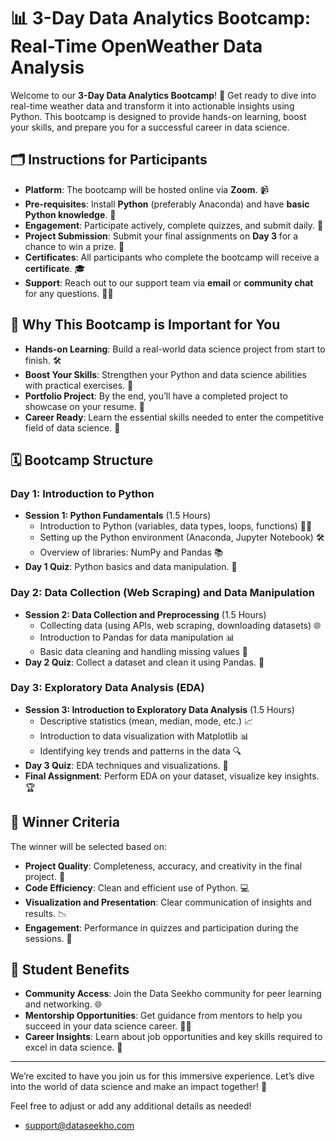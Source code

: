 # 📊 **3-Day Data Analytics Bootcamp: Real-Time OpenWeather Data Analysis**

Welcome to our **3-Day Data Analytics Bootcamp**! 🎉 Get ready to dive into real-time weather data and transform it into actionable insights using Python. This bootcamp is designed to provide hands-on learning, boost your skills, and prepare you for a successful career in data science.

## 🗂️ **Instructions for Participants**

- **Platform**: The bootcamp will be hosted online via **Zoom**. 📹
- **Pre-requisites**: Install **Python** (preferably Anaconda) and have **basic Python knowledge**. 🐍
- **Engagement**: Participate actively, complete quizzes, and submit daily. 📝
- **Project Submission**: Submit your final assignments on **Day 3** for a chance to win a prize. 🎁
- **Certificates**: All participants who complete the bootcamp will receive a **certificate**. 🎓
- **Support**: Reach out to our support team via **email** or **community chat** for any questions. 📧💬

## 🌟 **Why This Bootcamp is Important for You**

- **Hands-on Learning**: Build a real-world data science project from start to finish. 🛠️
- **Boost Your Skills**: Strengthen your Python and data science abilities with practical exercises. 💪
- **Portfolio Project**: By the end, you’ll have a completed project to showcase on your resume. 📁
- **Career Ready**: Learn the essential skills needed to enter the competitive field of data science. 🚀

## 🗓️ **Bootcamp Structure**

### **Day 1: Introduction to Python**
- **Session 1: Python Fundamentals** (1.5 Hours)
  - Introduction to Python (variables, data types, loops, functions) 🧑‍💻
  - Setting up the Python environment (Anaconda, Jupyter Notebook) 🛠️
  - Overview of libraries: NumPy and Pandas 📚
- **Day 1 Quiz**: Python basics and data manipulation. 📝

### **Day 2: Data Collection (Web Scraping) and Data Manipulation**
- **Session 2: Data Collection and Preprocessing** (1.5 Hours)
  - Collecting data (using APIs, web scraping, downloading datasets) 🌐
  - Introduction to Pandas for data manipulation 📊
  - Basic data cleaning and handling missing values 🧹
- **Day 2 Quiz**: Collect a dataset and clean it using Pandas. 📝

### **Day 3: Exploratory Data Analysis (EDA)**
- **Session 3: Introduction to Exploratory Data Analysis** (1.5 Hours)
  - Descriptive statistics (mean, median, mode, etc.) 📈
  - Introduction to data visualization with Matplotlib 📊
  - Identifying key trends and patterns in the data 🔍
- **Day 3 Quiz**: EDA techniques and visualizations. 📝
- **Final Assignment**: Perform EDA on your dataset, visualize key insights. 🏆

## 🏅 **Winner Criteria**

The winner will be selected based on:
- **Project Quality**: Completeness, accuracy, and creativity in the final project. 🌟
- **Code Efficiency**: Clean and efficient use of Python. 💻
- **Visualization and Presentation**: Clear communication of insights and results. 📉
- **Engagement**: Performance in quizzes and participation during the sessions. 🎯

## 🌟 **Student Benefits**

- **Community Access**: Join the Data Seekho community for peer learning and networking. 🌐
- **Mentorship Opportunities**: Get guidance from mentors to help you succeed in your data science career. 🧑‍🏫
- **Career Insights**: Learn about job opportunities and key skills required to excel in data science. 🚀

---

We’re excited to have you join us for this immersive experience. Let’s dive into the world of data science and make an impact together! 🌟

Feel free to adjust or add any additional details as needed!

- support@dataseekho.com
